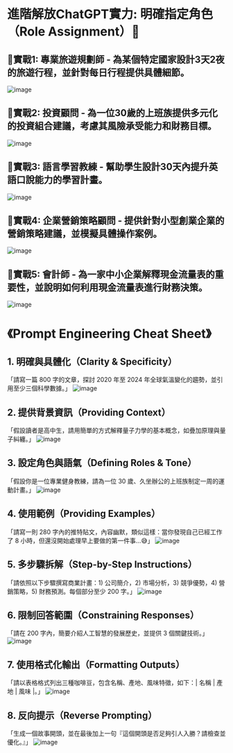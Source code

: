 # 進階解放ChatGPT實力: 明確指定角色（Role Assignment）🚀
## 🥊實戰1: 專業旅遊規劃師 - 為某個特定國家設計3天2夜的旅遊行程，並針對每日行程提供具體細節。
![image](https://github.com/user-attachments/assets/969db3a7-6d51-48f6-a664-9de1e68b0415)
## 🥊實戰2: 投資顧問 - 為一位30歲的上班族提供多元化的投資組合建議，考慮其風險承受能力和財務目標。
![image](https://github.com/user-attachments/assets/fa9e1f5e-be1a-4ae2-a9ff-a96aebe84437)
## 🥊實戰3: 語言學習教練 - 幫助學生設計30天內提升英語口說能力的學習計畫。
![image](https://github.com/user-attachments/assets/7ccf0a8c-faf0-448b-87f6-e93d691bc025)
## 🥊實戰4: 企業營銷策略顧問 - 提供針對小型創業企業的營銷策略建議，並模擬具體操作案例。
![image](https://github.com/user-attachments/assets/6055afc0-0397-4daa-8541-3a220619320c)
## 🥊實戰5: 會計師 - 為一家中小企業解釋現金流量表的重要性，並說明如何利用現金流量表進行財務決策。
![image](https://github.com/user-attachments/assets/4f9ec087-87a7-419b-a0ef-fe81b6e017b4)

# 《Prompt Engineering Cheat Sheet》
## 1. 明確與具體化（Clarity & Specificity）
「請寫一篇 800 字的文章，探討 2020 年至 2024 年全球氣溫變化的趨勢，並引用至少三個科學數據。」
![image](https://github.com/user-attachments/assets/d20d9013-3079-42d2-b488-21cfbbcef723)

## 2. 提供背景資訊（Providing Context）
「假設讀者是高中生，請用簡單的方式解釋量子力學的基本概念，如疊加原理與量子糾纏。」
![image](https://github.com/user-attachments/assets/835d3ba7-9f58-47cc-90fc-f00352d7ac08)

## 3. 設定角色與語氣（Defining Roles & Tone）
「假設你是一位專業健身教練，請為一位 30 歲、久坐辦公的上班族制定一周的運動計畫。」
![image](https://github.com/user-attachments/assets/b5c587ec-8015-4b07-85d8-6d10df5a18f0)

## 4. 使用範例（Providing Examples）
「請寫一則 280 字內的推特貼文，內容幽默，類似這樣：當你發現自己已經工作了 8 小時，但還沒開始處理早上要做的第一件事…😅」
![image](https://github.com/user-attachments/assets/41568fc7-85bd-41e0-b5d4-b63b440c867f)

## 5. 多步驟拆解（Step-by-Step Instructions）
「請依照以下步驟撰寫商業計畫：1) 公司簡介，2) 市場分析，3) 競爭優勢，4) 營銷策略，5) 財務預測。每個部分至少 200 字。」
![image](https://github.com/user-attachments/assets/51340326-ecce-4052-8f33-c613f72e819a)

## 6. 限制回答範圍（Constraining Responses）
「請在 200 字內，簡要介紹人工智慧的發展歷史，並提供 3 個關鍵技術。」
![image](https://github.com/user-attachments/assets/86868b97-d90f-41f5-a2ed-96c97c0c6910)

## 7. 使用格式化輸出（Formatting Outputs）
「請以表格格式列出三種咖啡豆，包含名稱、產地、風味特徵，如下：| 名稱 | 產地 | 風味 |。」
![image](https://github.com/user-attachments/assets/94696439-5918-4ae9-a5ce-0b1b21e5910d)

## 8. 反向提示（Reverse Prompting）
「生成一個故事開頭，並在最後加上一句『這個開頭是否足夠引人入勝？請檢查並優化。』」
![image](https://github.com/user-attachments/assets/44e17d80-c858-4895-a825-2f29dd562c23)
